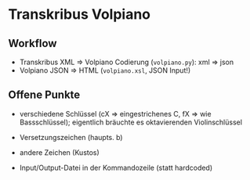 # Transkribus Volpiano

## Workflow

+ Transkribus XML => Volpiano Codierung (`volpiano.py`): xml => json
+ Volpiano JSON => HTML (`volpiano.xsl`, JSON Input!)

## Offene Punkte

+ verschiedene Schlüssel (cX => eingestrichenes C, fX => wie Bassschlüssel); eigentlich bräuchte es oktavierenden Violinschlüssel

+ Versetzungszeichen (haupts. b)

+ andere Zeichen (Kustos)

+ Input/Output-Datei in der Kommandozeile (statt hardcoded)
